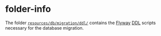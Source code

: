 # folder-info

The folder [`resources/db/migration/ddl/`]() contains the
[Flyway](https://www.red-gate.com/products/flyway/)
[DDL](https://en.wikipedia.org/wiki/Data_definition_language) scripts necessary for the database
migration.
